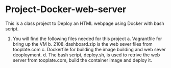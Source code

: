 # Project-Docker-web-server
This is a class project to Deploy an HTML webpage using Docker with bash script.

1. You will find the following files needed for this project
    a. Vagrantfile for bring up the VM
    b. 2108_dashboard.zip is the web sever files from tooplate.com
    c. Dockerfile for building the image building and web sever deoployment.
    d. The bash script, deploy.sh, is used to retrive the web server from tooplate.com, build the container image and deploy it.
